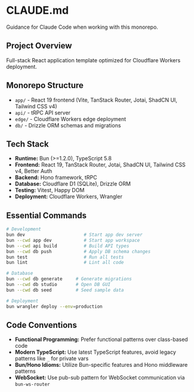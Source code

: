 # CLAUDE.md

Guidance for Claude Code when working with this monorepo.

## Project Overview

Full-stack React application template optimized for Cloudflare Workers deployment.

## Monorepo Structure

- `app/` - React 19 frontend (Vite, TanStack Router, Jotai, ShadCN UI, Tailwind CSS v4)
- `api/` - tRPC API server
- `edge/` - Cloudflare Workers edge deployment
- `db/` - Drizzle ORM schemas and migrations

## Tech Stack

- **Runtime:** Bun (>=1.2.0), TypeScript 5.8
- **Frontend:** React 19, TanStack Router, Jotai, ShadCN UI, Tailwind CSS v4, Better Auth
- **Backend:** Hono framework, tRPC
- **Database:** Cloudflare D1 (SQLite), Drizzle ORM
- **Testing:** Vitest, Happy DOM
- **Deployment:** Cloudflare Workers, Wrangler

## Essential Commands

```bash
# Development
bun dev                      # Start app dev server
bun --cwd app dev            # Start app workspace
bun --cwd api build          # Build API types
bun --cwd db push            # Apply DB schema changes
bun test                     # Run all tests
bun lint                     # Lint all code

# Database
bun --cwd db generate     # Generate migrations
bun --cwd db studio       # Open DB GUI
bun --cwd db seed         # Seed sample data

# Deployment
bun wrangler deploy --env=production
```

## Code Conventions

- **Functional Programming:** Prefer functional patterns over class-based code
- **Modern TypeScript:** Use latest TypeScript features, avoid legacy patterns like `_` for private vars
- **Bun/Hono Idioms:** Utilize Bun-specific features and Hono middleware patterns
- **WebSocket:** Use pub-sub pattern for WebSocket communication via `bun-ws-router`
